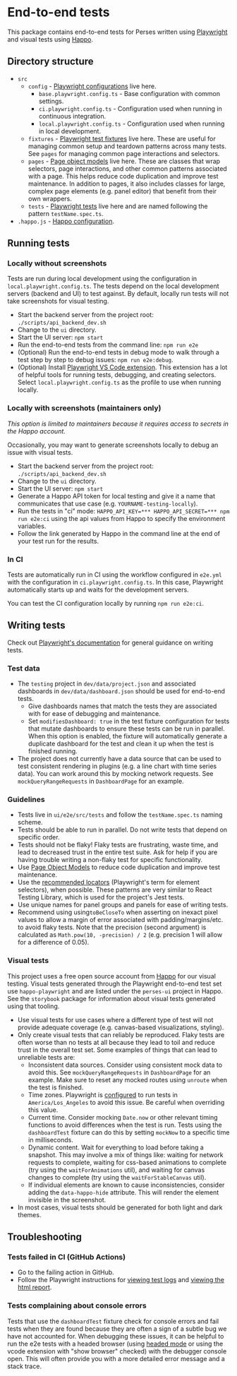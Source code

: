 # End-to-end tests

This package contains end-to-end tests for Perses written using [Playwright](https://playwright.dev/) and visual tests using [Happo](https://happo.io/).

## Directory structure

- `src`
  - `config` - [Playwright configurations](https://playwright.dev/docs/test-configuration) live here.
    - `base.playwright.config.ts` - Base configuration with common settings.
    - `ci.playwright.config.ts` - Configuration used when running in continuous integration.
    - `local.playwright.config.ts` - Configuration used when running in local development.
  - `fixtures` - [Playwright test fixtures](https://playwright.dev/docs/test-fixtures) live here. These are useful for managing common setup and teardown patterns across many tests. See `pages` for managing common page interactions and selectors.
  - `pages` - [Page object models](https://playwright.dev/docs/pom) live here. These are classes that wrap selectors, page interactions, and other common patterns associated with a page. This helps reduce code duplication and improve test maintenance. In addition to pages, it also includes classes for large, complex page elements (e.g. panel editor) that benefit from their own wrappers.
  - `tests` - [Playwright tests](https://playwright.dev/docs/writing-tests) live here and are named following the pattern `testName.spec.ts`.
- `.happo.js` - [Happo configuration](https://docs.happo.io/docs/configuration).

## Running tests

### Locally without screenshots

Tests are run during local development using the configuration in `local.playwright.config.ts`. The tests depend on the local development servers (backend and UI) to test against. By default, locally run tests will not take screenshots for visual testing.

- Start the backend server from the project root: `./scripts/api_backend_dev.sh`
- Change to the `ui` directory.
- Start the UI server: `npm start`
- Run the end-to-end tests from the command line: `npm run e2e`
- (Optional) Run the end-to-end tests in debug mode to walk through a test step by step to debug issues: `npm run e2e:debug`.
- (Optional) Install [Playwright VS Code extension](https://playwright.dev/docs/getting-started-vscode). This extension has a lot of helpful tools for running tests, debugging, and creating selectors. Select `local.playwright.config.ts` as the profile to use when running locally.

### Locally with screenshots (maintainers only)

*This option is limited to maintainers because it requires access to secrets in the Happo account.*

Occasionally, you may want to generate screenshots locally to debug an issue with visual tests.

- Start the backend server from the project root: `./scripts/api_backend_dev.sh`
- Change to the `ui` directory.
- Start the UI server: `npm start`
- Generate a Happo API token for local testing and give it a name that communicates that use case (e.g. `YOURNAME-testing-locally`).
- Run the tests in "ci" mode: `HAPPO_API_KEY=*** HAPPO_API_SECRET=*** npm run e2e:ci` using the api values from Happo to specify the environment variables.
- Follow the link generated by Happo in the command line at the end of your test run for the results.

### In CI

Tests are automatically run in CI using the workflow configured in `e2e.yml` with the configuration in `ci.playwright.config.ts`. In this case, Playwright automatically starts up and waits for the development servers.

You can test the CI configuration locally by running `npm run e2e:ci`.

## Writing tests

Check out [Playwright's documentation](https://playwright.dev/docs/writing-tests) for general guidance on writing tests.

### Test data

- The `testing` project in `dev/data/project.json` and associated dashboards in `dev/data/dashboard.json` should be used for end-to-end tests.
  - Give dashboards names that match the tests they are associated with for ease of debugging and maintenance.
  - Set `modifiesDashboard: true` in the test fixture configuration for tests that mutate dashboards to ensure these tests can be run in parallel. When this option is enabled, the fixture will automatically generate a duplicate dashboard for the test and clean it up when the test is finished running.
- The project does not currently have a data source that can be used to test consistent rendering in plugins (e.g. a line chart with time series data). You can work around this by mocking network requests. See `mockQueryRangeRequests` in `DashboardPage` for an example.

### Guidelines

- Tests live in `ui/e2e/src/tests` and follow the `testName.spec.ts` naming scheme.
- Tests should be able to run in parallel. Do not write tests that depend on specific order.
- Tests should not be flaky! Flaky tests are frustrating, waste time, and lead to decreased trust in the entire test suite. Ask for help if you are having trouble writing a non-flaky test for specific functionality.
- Use [Page Object Models](https://playwright.dev/docs/pom) to reduce code duplication and improve test maintenance.
- Use the [recommended locators](https://playwright.dev/docs/locators#quick-guide) (Playwright's term for element selectors), when possible. These patterns are very similar to React Testing Library, which is used for the project's Jest tests.
- Use unique names for panel groups and panels for ease of writing tests.
- Recommend using using`toBeCloseTo` when asserting on inexact pixel values to allow a margin of error associated with padding/margins/etc. to avoid flaky tests. Note that the precision (second argument) is calculated as `Math.pow(10, -precision) / 2` (e.g. precision 1 will allow for a difference of 0.05).

### Visual tests

This project uses a free open source account from [Happo](https://happo.io/) for our visual testing. Visual tests generated through the Playwright end-to-end test set use `happo-playwright` and are listed under the `perses-ui` project in Happo. See the `storybook` package for information about visual tests generated using that tooling.

- Use visual tests for use cases where a different type of test will not provide adequate coverage (e.g. canvas-based visualizations, styling).
- Only create visual tests that can reliably be reproduced. Flaky tests are often worse than no tests at all because they lead to toil and reduce trust in the overall test set. Some examples of things that can lead to unreliable tests are:
  - Inconsistent data sources. Consider using consistent mock data to avoid this. See `mockQueryRangeRequests` in `DashboardPage` for an example. Make sure to reset any mocked routes using `unroute` when the test is finished.
  - Time zones. Playwright is [configured](https://playwright.dev/docs/emulation#locale--timezone) to run tests in `America/Los_Angeles` to avoid this issue. Be careful when overriding this value.
  - Current time. Consider mocking `Date.now` or other relevant timing functions to avoid differences when the test is run. Tests using the `dashboardTest` fixture can do this by setting `mockNow` to a specific time in milliseconds.
  - Dynamic content. Wait for everything to load before taking a snapshot. This may involve a mix of things like: waiting for network requests to complete, waiting for css-based animations to complete (try using the `waitForAnimations` util), and waiting for canvas changes to complete (try using the `waitForStableCanvas` util).
  - If individual elements are known to cause inconsistencies, consider adding the `data-happo-hide` attribute. This will render the element invisible in the screenshot.
- In most cases, visual tests should be generated for both light and dark themes.

## Troubleshooting

### Tests failed in CI (GitHub Actions)

- Go to the failing action in GitHub.
- Follow the Playwright instructions for [viewing test logs](https://playwright.dev/docs/ci-intro#viewing-test-logs) and [viewing the html report](https://playwright.dev/docs/ci-intro#html-report).

### Tests complaining about console errors

Tests that use the `dashboardTest` fixture check for console errors and fail tests when they are found because they are often a sign of a subtle bug we have not accounted for. When debugging these issues, it can be helpful to run the e2e tests with a headed browser (using [headed mode](https://playwright.dev/docs/debug#headed-mode) or using the vcode extension with "show browser" checked) with the debugger console open. This will often provide you with a more detailed error message and a stack trace.
